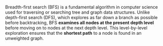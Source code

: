 Breadth-first search (BFS) is a fundamental algorithm in computer science used for traversing or searching tree and graph data structures. Unlike depth-first search (DFS), which explores as far down a branch as possible before backtracking, BFS **examines all nodes at the present depth level** before moving on to nodes at the next depth level. This level-by-level exploration ensures that the **shortest path** to a node is found in an unweighted graph.


